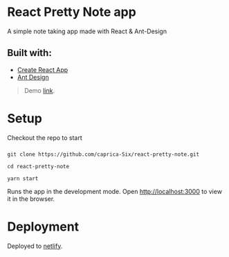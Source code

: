 # React Pretty Note app
A simple note taking app made with React & Ant-Design

## Built with: 
- [Create React App](https://github.com/facebook/create-react-app)
- [Ant Design](https://github.com/ant-design)


> Demo [link](https://loving-bhabha-de8b3d.netlify.app/).


# Setup
Checkout the repo to start
### 
```
git clone https://github.com/caprica-Six/react-pretty-note.git

cd react-pretty-note

yarn start
```
</pre>

Runs the app in the development mode.
Open [http://localhost:3000](http://localhost:3000) to view it in the browser.

# Deployment

Deployed to [netlify](https://www.netlify.com/).
